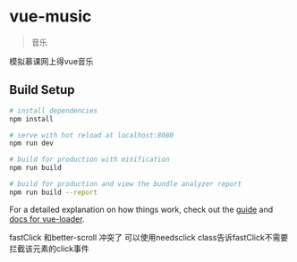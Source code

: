 # vue-music

> 音乐

模拟慕课网上得vue音乐
## Build Setup

``` bash
# install dependencies
npm install

# serve with hot reload at localhost:8080
npm run dev

# build for production with minification
npm run build

# build for production and view the bundle analyzer report
npm run build --report
```

For a detailed explanation on how things work, check out the [guide](http://vuejs-templates.github.io/webpack/) and [docs for vue-loader](http://vuejs.github.io/vue-loader).


fastClick 和better-scroll 冲突了  可以使用needsclick class告诉fastClick不需要拦截该元素的click事件